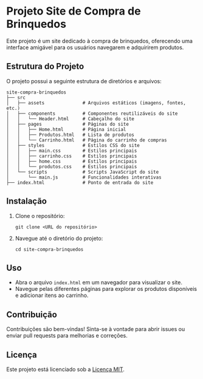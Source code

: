 # Projeto Site de Compra de Brinquedos

Este projeto é um site dedicado à compra de brinquedos, oferecendo uma interface amigável para os usuários navegarem e adquirirem produtos.

## Estrutura do Projeto

O projeto possui a seguinte estrutura de diretórios e arquivos:

```
site-compra-brinquedos
├── src
│   ├── assets              # Arquivos estáticos (imagens, fontes, etc.)
│   ├── components          # Componentes reutilizáveis do site
│   │   └── Header.html     # Cabeçalho do site
│   ├── pages               # Páginas do site
│   │   ├── Home.html       # Página inicial
│   │   ├── Produtos.html   # Lista de produtos
│   │   └── Carrinho.html   # Página do carrinho de compras
│   ├── styles              # Estilos CSS do site
│   │   ├── main.css        # Estilos principais
│   │   ├── carrinho.css    # Estilos principais
│   │   ├── home.css        # Estilos principais
│   │   └── produtos.css    # Estilos principais
│   └── scripts             # Scripts JavaScript do site
│       └── main.js         # Funcionalidades interativas
├── index.html              # Ponto de entrada do site
```

## Instalação

1. Clone o repositório:
   ```
   git clone <URL do repositório>
   ```
2. Navegue até o diretório do projeto:
   ```
   cd site-compra-brinquedos
   ```

## Uso

- Abra o arquivo `index.html` em um navegador para visualizar o site.
- Navegue pelas diferentes páginas para explorar os produtos disponíveis e adicionar itens ao carrinho.

## Contribuição

Contribuições são bem-vindas! Sinta-se à vontade para abrir issues ou enviar pull requests para melhorias e correções.

## Licença

Este projeto está licenciado sob a [Licença MIT](LICENSE).
